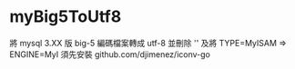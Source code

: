 myBig5ToUtf8
============

將 mysql 3.XX 版 big-5 編碼檔案轉成 utf-8 並刪除 '\' 及將 TYPE=MyISAM => ENGINE=MyI
須先安裝 github.com/djimenez/iconv-go
